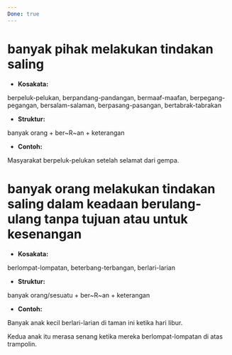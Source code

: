 ```yaml
---
Done: true
---
```


# banyak pihak melakukan tindakan saling

- **Kosakata:**

berpeluk-pelukan, berpandang-pandangan, bermaaf-maafan, berpegang-pegangan, bersalam-salaman, berpasang-pasangan, bertabrak-tabrakan

- **Struktur:**

banyak orang + ber~R~an + keterangan

- **Contoh:**

Masyarakat berpeluk-pelukan setelah selamat dari gempa.

# banyak orang melakukan tindakan saling dalam keadaan berulang-ulang tanpa tujuan atau untuk kesenangan

- **Kosakata:**

berlompat-lompatan, beterbang-terbangan, berlari-larian

- **Struktur:**

banyak orang/sesuatu + ber~R~an + keterangan

- **Contoh:**

Banyak anak kecil berlari-larian di taman ini ketika hari libur.

Kedua anak itu merasa senang ketika mereka berlompat-lompatan di atas trampolin.
